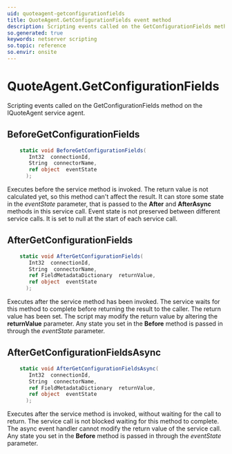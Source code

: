 ```yaml
---
uid: quoteagent-getconfigurationfields
title: QuoteAgent.GetConfigurationFields event method
description: Scripting events called on the GetConfigurationFields method on the QuoteAgent service agent.
so.generated: true
keywords: netserver scripting
so.topic: reference
so.envir: onsite
---
```

# QuoteAgent.GetConfigurationFields

Scripting events called on the <see cref='M:IQuoteAgent.GetConfigurationFields'>GetConfigurationFields</see> method on the <see cref='IQuoteAgent'>IQuoteAgent</see>  service agent.

## BeforeGetConfigurationFields
```cs
    static void BeforeGetConfigurationFields(
       Int32  connectionId,
       String  connectorName,
       ref object  eventState
      );
```
Executes before the service method is invoked.
The return value is not calculated yet, so this method can't affect the result.
It can store some state in the *eventState* parameter, that is passed to the **After** and **AfterAsync** methods in this service call.
Event state is not preserved between different service calls. It is set to null at the start of each service call.
## AfterGetConfigurationFields
```cs
    static void AfterGetConfigurationFields(
       Int32  connectionId,
       String  connectorName,
       ref FieldMetadataDictionary  returnValue,
       ref object  eventState
      );
```
Executes after the service method has been invoked. The service waits for this method to complete before returning the result to the caller.
The return value has been set. The script may modify the return value by altering the **returnValue** parameter.
Any state you set in the **Before** method is passed in through the *eventState* parameter.
## AfterGetConfigurationFieldsAsync
```cs
    static void AfterGetConfigurationFieldsAsync(
       Int32  connectionId,
       String  connectorName,
       ref FieldMetadataDictionary  returnValue,
       ref object  eventState
      );
```
Executes after the service method is invoked, without waiting for the call to return.
The service call is not blocked waiting for this method to complete.
The async event handler cannot modify the return value of the service call.
Any state you set in the **Before** method is passed in through the *eventState* parameter.

